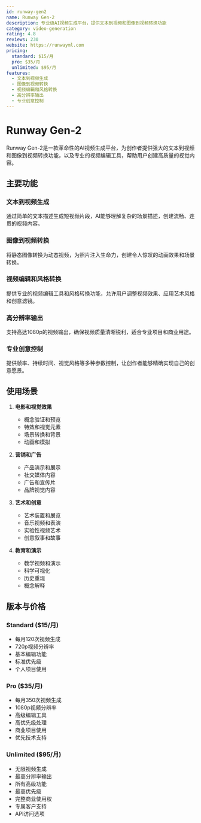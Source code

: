 ```yaml
---
id: runway-gen2
name: Runway Gen-2
description: 专业级AI视频生成平台，提供文本到视频和图像到视频转换功能
category: video-generation
rating: 4.8
reviews: 230
website: https://runwayml.com
pricing:
  standard: $15/月
  pro: $35/月
  unlimited: $95/月
features:
  - 文本到视频生成
  - 图像到视频转换
  - 视频编辑和风格转换
  - 高分辨率输出
  - 专业创意控制
---
```


# Runway Gen-2

Runway Gen-2是一款革命性的AI视频生成平台，为创作者提供强大的文本到视频和图像到视频转换功能，以及专业的视频编辑工具，帮助用户创建高质量的视觉内容。

## 主要功能

### 文本到视频生成
通过简单的文本描述生成短视频片段，AI能够理解复杂的场景描述，创建流畅、连贯的视频内容。

### 图像到视频转换
将静态图像转换为动态视频，为照片注入生命力，创建令人惊叹的动画效果和场景转换。

### 视频编辑和风格转换
提供专业的视频编辑工具和风格转换功能，允许用户调整视频效果、应用艺术风格和创意滤镜。

### 高分辨率输出
支持高达1080p的视频输出，确保视频质量清晰锐利，适合专业项目和商业用途。

### 专业创意控制
提供帧率、持续时间、视觉风格等多种参数控制，让创作者能够精确实现自己的创意愿景。

## 使用场景

1. **电影和视觉效果**
   - 概念验证和预览
   - 特效和视觉元素
   - 场景转换和背景
   - 动画和模拟

2. **营销和广告**
   - 产品演示和展示
   - 社交媒体内容
   - 广告和宣传片
   - 品牌视觉内容

3. **艺术和创意**
   - 艺术装置和展览
   - 音乐视频和表演
   - 实验性视频艺术
   - 创意叙事和故事

4. **教育和演示**
   - 教学视频和演示
   - 科学可视化
   - 历史重现
   - 概念解释

## 版本与价格

### Standard ($15/月)
- 每月120次视频生成
- 720p视频分辨率
- 基本编辑功能
- 标准优先级
- 个人项目使用

### Pro ($35/月)
- 每月350次视频生成
- 1080p视频分辨率
- 高级编辑工具
- 高优先级处理
- 商业项目使用
- 优先技术支持

### Unlimited ($95/月)
- 无限视频生成
- 最高分辨率输出
- 所有高级功能
- 最高优先级
- 完整商业使用权
- 专属客户支持
- API访问选项
